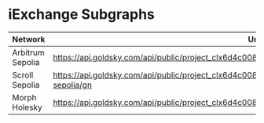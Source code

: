 # iExchange Subgraphs
|Network|Url|
| ------------------- | --------------------------------------------------------------------------------------------- |
|Arbitrum Sepolia| https://api.goldsky.com/api/public/project_clx6d4c008ktz01wl79of786q/subgraphs/iexchange/arbitrum/gn|
|Scroll Sepolia|https://api.goldsky.com/api/public/project_clx6d4c008ktz01wl79of786q/subgraphs/iexchange/scroll-sepolia/gn|
|Morph Holesky|https://api.goldsky.com/api/public/project_clx6d4c008ktz01wl79of786q/subgraphs/iexchange/morph/gn|